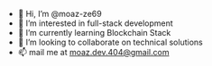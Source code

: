 - 👋 Hi, I’m @moaz-ze69
- 👀 I’m interested in full-stack development
- 🌱 I’m currently learning Blockchain Stack
- 💞️ I’m looking to collaborate on technical solutions
- 📫 mail me at moaz.dev.404@gmail.com

<!---
moaz-ze69/moaz-ze69 is a ✨ special ✨ repository because its `README.md` (this file) appears on your GitHub profile.
You can click the Preview link to take a look at your changes.
--->
